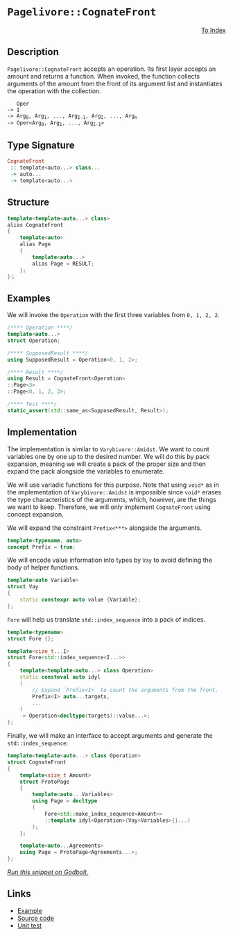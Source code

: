 <!-- Copyright 2024 Feng Mofan
SPDX-License-Identifier: Apache-2.0 -->

# `Pagelivore::CognateFront`

<p style='text-align: right;'><a href="../../../facilities/metafunctions.md#pagelivore-cognate-front">To Index</a></p>

## Description

`Pagelivore::CognateFront` accepts an operation.
Its first layer accepts an amount and returns a function.
When invoked, the function collects arguments of the amount from the front of its argument list and instantiates the operation with the collection.

<pre><code>   Oper
-> I
-> Arg<sub>0</sub>, Arg<sub>1</sub>, ..., Arg<sub>I-1</sub>, Arg<sub>I</sub>, ..., Arg<sub>n</sub>
-> Oper&lt;Arg<sub>0</sub>, Arg<sub>1</sub>, ..., Arg<sub>I-1</sub>&gt;</code></pre>

## Type Signature

```Haskell
CognateFront
 :: template<auto...> class...
 -> auto...
 -> template<auto...>
```

## Structure

```C++
template<template<auto...> class>
alias CognateFront
{
    template<auto>
    alias Page
    {
        template<auto...>
        alias Page = RESULT;
    };
}；
```

## Examples

We will invoke the `Operation` with the first three variables from `0, 1, 2, 2`.

```C++
/**** Operation ****/
template<auto...>
struct Operation;

/**** SupposedResult ****/
using SupposedResult = Operation<0, 1, 2>;

/**** Result ****/
using Result = CognateFront<Operation>
::Page<3>
::Page<0, 1, 2, 2>;

/**** Test ****/
static_assert(std::same_as<SupposedResult, Result>);
```

## Implementation

The implementation is similar to `Varybivore::Amidst`.
We want to count variables one by one up to the desired number.
We will do this by pack expansion, meaning we will create a pack of the proper size and then expand the pack alongside the variables to enumerate.

We will use variadic functions for this purpose.
Note that using `void*` as in the implementation of `Varybivore::Amidst` is impossible since `void*` erases the type characteristics of the arguments, which, however, are the things we want to keep.
Therefore, we will only implement `CognateFront` using concept expansion.

We will expand the constraint `Prefix<***>` alongside the arguments.

```C++
template<typename, auto>
concept Prefix = true;
```

We will encode value information into types by `Vay` to avoid defining the body of helper functions.

```C++
template<auto Variable>
struct Vay
{
    static constexpr auto value {Variable};
};
```

`Fore` will help us translate `std::index_sequence` into a pack of indices.

```C++
template<typename>
struct Fore {};

template<size_t...I>
struct Fore<std::index_sequence<I...>>
{
    template<template<auto...> class Operation>
    static consteval auto idyl
    (
        // Expand `Prefix<I>` to count the arguments from the front.
        Prefix<I> auto...targets,
        ...
    )
    -> Operation<decltype(targets)::value...>;
};
```

Finally, we will make an interface to accept arguments and generate the `std::index_sequence`:

```C++
template<template<auto...> class Operation>
struct CognateFront
{
    template<size_t Amount>
    struct ProtoPage
    {
        template<auto...Variables>
        using Page = decltype
        (
            Fore<std::make_index_sequence<Amount>>
            ::template idyl<Operation>(Vay<Variables>{}...)
        );
    };

    template<auto...Agreements>
    using Page = ProtoPage<Agreements...>;
};
```

[*Run this snippet on Godbolt.*](https://godbolt.org/#z:OYLghAFBqd5QCxAYwPYBMCmBRdBLAF1QCcAaPECAMzwBtMA7AQwFtMQByARg9KtQYEAysib0QXACx8BBAKoBnTAAUAHpwAMvAFYTStJg1DIApACYAQuYukl9ZATwDKjdAGFUtAK4sGIAKwAzKSuADJ4DJgAcj4ARpjEIADsAGykAA6oCoRODB7evgHBmdmOAuGRMSzxiam2mPZlDEIETMQE%2BT5%2BQfWNuS1tBBXRcQnJaQqt7Z2FPZODw1U14wCUtqhexMjsHAD0AFSHR8cnp/u7JhoAggdHANQAIpjprozIeJgKd8cX17dnAJOvyulxBZkCEWQ3iwdxMgTcXkctEIAE84dhQeYIQwoV4YXC3MhJugsFR0Zi/sc7gA1Jgo75HYEETAsdIGZkEpiI1A0tp4Jixejk66TYheBy8tHXExJCx3eaOZB3NAMSaYVTpYh3LlEO4ANzEXkwsNltOI/MFmBlDzhcuttopNypymImBoqgZhyZLLZTA58IIKJezDYpG13OFVxV23SBDuLrdeA9cIedwIYqtgSs0spgLzP1B/32dwAkqz6GxBH7cp7zoX8w26zmnfcAGIkY0F67M8t%2BzNuQPB1iZjEi9PiuPt10mqxJG1Zx0933%2BtzZABemAA%2BgQAHR7kuR0UTu5T/vEkAgCJYVSbpQARyNOP7Jb3O/JgVHINloLuv7TPvZfsl0AzluVfdFlQMBQvgAeReYhqwESM/3lVpFWVAQ1QNWhw11PB0BRWgfz/CBiJQ39dl2O5sA1Qx0FhFINATd0CQPD8TEYtMeTQLxBDTBBjTaYAfEYAgvioYhUBYfjjQk2Q32uci/2YpNWIgnVUFfKZgEwMTSDI8jwMUv8VgMgBaCC4ISRCGAJLAoUHTAIG03SFBWC9sKNcD2IXaU5wdZsizuDxgGYZlW0kviuyuYC%2BwJWKVw07zsEgphoLuKyEKaQ9xwlEKwswCLZExb9jN/BKzzwDdtzuK4WA2QRkL/I8JRdVAiGUJgdIMmVsyuJTyoAuL4SSvczQtegFCapSvGyIx4y640UzuezaEcgyUNIsqBt/U8CXPEAWCYABrLcr3VW9MAfN5%2BzqhqCHfT8dpQi8KrufDCIJTKbPRCBaTReFxoFSbyW/OdX1M7aUNM3z%2Br/e1YYMirQKIV8rmAV0WVEqb2O22aImABadNhQJUzajrFoJdHMcrMTkoCr95z6%2BtG0ZFnDmo1RWDZTs2dzVmmxBaVwUhaElvhaNnjEyN2eLb6mlrb1e0SsC9xysUJXl3IGdlu4hC8dISkwdAACVPi8NbFdBfH5v1w2smNs2FAtuNlq1pD4Q0MMuDDMx32Z/niydl2reuG3CeDy3lvyvsisa%2BF3ds3GrgvTruvhQJI1TynPe933ff9x0goAFU%2BONooVPBkE3NKlHaCADoUYca5xtw7aN03zbWsNI4ej8YYsDg1loTh/F4PwOC0UhUE4NxrGseUNi2JbwR4UgCE0Ie1mOgJJB3DQAA4zDMABOE%2BuH8Q%2BD64JIkmkEeOEkXgWAkDQvYnqeZ44XgFBAL2N8nkPUgcBYAwEQCADYBB0iInIJQNArI6AJCiMOTgqgD4pDMikSQdxgDICVFIHcZheDG0ICQfCeh%2BCCBEGIdgUgZCCEUCodQgDSC6B9gAdwQukTgPBh6j3HpvaenAYKImgXGVAVA7hoIwVgnBeC7gELMHcCAHgEH0C1FiLgKxeAAK0GsCASB4HpEQWQCgEAjEmJAMAKQZg%2BB0GZMQX%2BEBYiCNiBENoKIeG8DccwYgKIYKxG0JgBwXjSDwNpjBBgtBPEsKwLELwwA3BiFoL/bgvAsBHSMOIWJeBXQODwHqT4gj1TBMRDsNeERmQPynsiWICE/EeCwII9MeAX5pNIIU4gsQHZPEycAZERhN5rCoAYYAChqQfHYVZCea9KHCFEOIOhczGFqEEWw/QhhjDz0sPoPAsRf6QDWKgWMuRUlmWJCmUwlhrBmE/p080WADkQDWHYYJTQXAMHcJ4LoegwgRBGNUMYPsSg5AEDMPwwKsigoYIsUYiQfavPyQIAY0xvmFARQ0N5/QphDH%2BUsIFtgcXgr0PMdosLAXwpeUvbYEg%2BEcDHqQD%2BvAv5SPQZg7BuD8F7yURAXApCNGr20evIZawBJMCwIkZ5pAd6SECDuE%2BgQ74aEkGYSQjEND%2BBSCffQnAn6kBfoELgO4UhcBSAfE%2B18Uj%2BEkBfBVaQmVCO/rYP%2BwrAH6LAQYiBoiYFmIseo5BbBOBtBYHqJIZkmCpXmlwE%2BO4jVTxIUQB5FDZDUMWdIZZShVksN0LYzhTBuFpLpQyh1X8RFQMRHcCRrKZHYKhJshRMa43KNUcY9RsJwRmCFbooBnq/UJFgeYqSraxh1qMNGrgXsaBrQSE4lxLCfEeNCQuvxASgkhPaeE0SkTomCLiQkpJtAUmhIyZs7JU98B5McIU1J8bVClOZKEypDRBG1PqSiRpOwp4tLaWvTp3SlC9NPQTIZfBRnjMmdM0JczU20PTbIFZzCp45o2YMq5Vgdm1KeUck5mFODnIIOgS52yLC3OZfc/CRTDm9Cxc4CArhiU%2Bz%2BZUOFegQVNAYxkKFTRyXLAxX0ZFRK0UQuo0i5oOKeMEtJR0ITJLxN4pY1o9YmwaWKYfsWwRLLpHssjYTaNsb97KL5Ym9thqu0itIGKiVlA6V6oNTG5VSR/An1voEFVaqbWMo05wH%2BLru3uvgJ6yBYiB19uIAGnYwbZEsAUHqJUeo9OAUmMQ/AibyE%2B2gws2D9D5CZsQzoEAwQ80Ft4Tq%2BlAiWGlu9eIyRqgosxbiwlvskxm1DpMSZwIZm3XAMMa19RIXetjFi4bTc8WT6bkSwQTctX032JnZQOdU9l0xLXkt1dbzQmbsENumJ57MDxMSck1Ja8T1ZM/ek3JWLr3FLvcgMpj7BDPpYa%2BjxH7mnmh/bwP9PSWRAcGV1kZXVwOYCmcGKDKbMsSDgww3LayCsoa2dcjDeysPTxw6qTguxzxoZuXchIDzKNSsRe8ujnyONMYBbxzjpRcgcbY7kCT8KRNNBRdJgowmifYoWPJilsnBgcakwz2lSnl5C7U%2BVz%2BnApF1di/qRrzJmu8pSyQEzWidHmcs2MKVD9bMgFPjuQIgR/CXxtW/A3qQD6eYq9551/9zMyv8PKm%2BSQ34H0kOfLgR8zBpAfoEcXzLrd%2BbpUQy3EunWB46TO3IIBJBAA%3D)

## Links

- [Example](../../../code/facilities/metafunctions/pagelivore/cognate_front/implementation.hpp)
- [Source code](../../../../conceptrodon/pagelivore/cognate_front.hpp)
- [Unit test](../../../../tests/unit/metafunctions/pagelivore/cognate_front.test.hpp)
